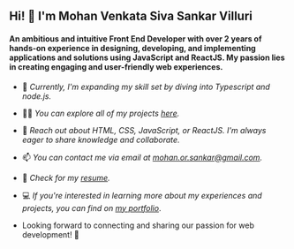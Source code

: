 ## Hi! 👋 I'm Mohan Venkata Siva Sankar Villuri

#### An ambitious and intuitive Front End Developer with over 2 years of hands-on experience in designing, developing, and implementing applications and solutions using JavaScript and ReactJS. My passion lies in creating engaging and user-friendly web experiences.

- 🌱 _Currently, I'm expanding my skill set by diving into Typescript and node.js._

- 👨‍💻 _You can explore all of my projects [here](https://github.com/Mohan-Venkata-Siva-Sankar-Villuri)._

- 💬 _Reach out about HTML, CSS, JavaScript, or ReactJS. I'm always eager to share knowledge and collaborate._

- 📫 _You can contact me via email at mohan.or.sankar@gmail.com._

- 📄 _Check for my [resume](https://drive.google.com/file/d/1HSepA-dwxbzq3g8U_pe3xgVZcxEJC5hx/view)._

- 💻 _If you're interested in learning more about my experiences and projects, you can find on [my portfolio](https://mohan-villuri-portfolio.netlify.app/)_.

- Looking forward to connecting and sharing our passion for web development! 🚀
